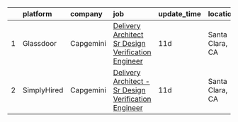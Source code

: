 

|    | platform    | company   | job                                                                                                                                                                                                                                                                                                                   | update_time   | location        |
|---:|:------------|:----------|:----------------------------------------------------------------------------------------------------------------------------------------------------------------------------------------------------------------------------------------------------------------------------------------------------------------------|:--------------|:----------------|
|  1 | Glassdoor   | Capgemini | [Delivery Architect   Sr Design Verification Engineer](https://www.glassdoor.com/partner/jobListing.htm?pos=101&ao=1136043&s=58&guid=0000018359baa1c298e51db6d1a07f7d&src=GD_JOB_AD&t=SR&vt=w&cs=1_c1bd06db&cb=1663657747037&jobListingId=1008127879080&jrtk=3-0-1gdcrl8flj4h2801-1gdcrl8gambjm800-2071a9450cca5120-) | 11d           | Santa Clara, CA |
|  2 | SimplyHired | Capgemini | [Delivery Architect - Sr Design Verification Engineer](https://www.simplyhired.com/job/TG0t9VuP7luIxURJzs0qd0hcdD3ADyErgLS19TILSBCQdgadGyVO7g?q=arvr+designer)                                                                                                                                                        | 11d           | Santa Clara, CA |